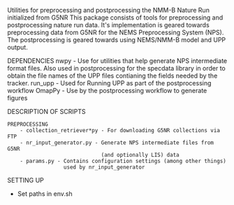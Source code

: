Utilities for preprocessing and postprocessing the NMM-B Nature Run initialized from G5NR
This package consists of tools for preprocessing and postprocessing
nature run data. It's implementation is geared towards preprocessing
data from G5NR for the NEMS Preprocessing System (NPS).
The postprocessing is geared towards using NEMS/NMM-B model and UPP 
output.


DEPENDENCIES
 nwpy - Use for utilities that help generate NPS intermediate format files.
        Also used in postprocessing for the specdata library in order to obtain
        the file names of the UPP files contianing the fields needed by the tracker.
 run_upp - Used for Running UPP as part of the postprocessing workflow
 OmapPy - Use by the postprocessing workflow to generate figures


DESCRIPTION OF SCRIPTS

    PREPROCESSING
        - collection_retriever*py - For downloading G5NR collections via FTP
        - nr_input_generator.py - Generate NPS intermediate files from G5NR 
                                  (and optionally LIS) data
        - params.py - Contains configuration settings (among other things)
                      used by nr_input_generator



SETTING UP
 - Set paths in env.sh


